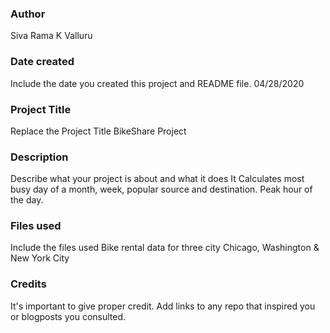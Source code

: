 
### Author
Siva Rama K Valluru

### Date created
Include the date you created this project and README file.
04/28/2020

### Project Title 
Replace the Project Title BikeShare Project

### Description
Describe what your project is about and what it does
It Calculates most busy day of a month, week, popular source and destination.
Peak hour of the day.

### Files used
Include the files used Bike rental data for three city Chicago, Washington & New York City

### Credits
It's important to give proper credit. Add links to any repo that inspired you or blogposts you consulted.

